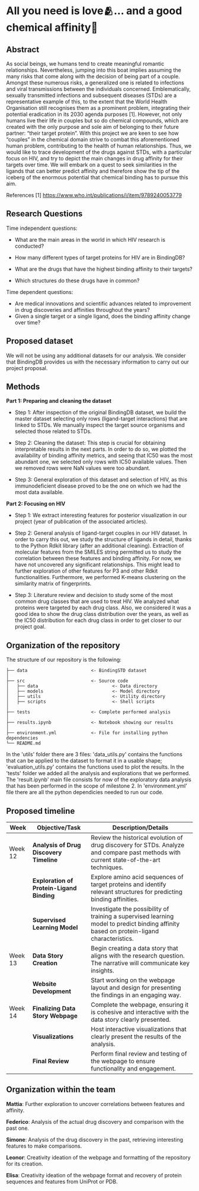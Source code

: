 # All you need is love🫂… and a good chemical affinity🧪

## Abstract
As social beings, we humans tend to create meaningful romantic relationships. Nevertheless, jumping into this boat implies assuming the many risks that come along with the decision of being part of a couple. Amongst these numerous risks, a generalized one is related to infections and viral transmissions between the individuals concerned. Emblematically, sexually transmitted infections and subsequent diseases (STDs) are a representative example of this, to the extent that the World Health Organisation still recognises them as a prominent problem, integrating their potential eradication in its 2030 agenda purposes [1]. 
However, not only humans live their life in couples but so do chemical compounds, which are created with the only purpose and sole aim of belonging to their future partner: “their target protein”. 
With this project we are keen to see how “couples” in the chemical domain strive to combat this aforementioned human problem, contributing to the health of human relationships. Thus, we would like to trace development of the drugs against STDs, with a particular focus on HIV, and try to depict the main changes in drug affinity for their targets over time. We will embark on a quest to seek similarities in the ligands that can better predict affinity and therefore show the tip of the iceberg of the enormous potential that chemical binding has to pursue this aim.  

References
[1] https://www.who.int/publications/i/item/9789240053779


## Research Questions
Time independent questions:

- What are the main areas in the world in which HIV research is conducted?

- How many different types of target proteins for HIV are in BindingDB?

- What are the drugs that have the highest binding affinity to their targets?

- Which structures do these drugs have in common?

Time dependent questions:

- Are medical innovations and scientific advances related to improvement in drug discoveries and affinities throughout the years?
- Given a single target or a single ligand, does the binding affinity change over time? 


## Proposed dataset

We will not be using any additional datasets for our analysis. We consider that BindingDB provides us with the necessary information to carry out our project proposal.


## Methods

**Part 1: Preparing and cleaning the dataset** 

- Step 1: After inspection of the original BindingDB dataset, we build the master dataset selecting only rows (ligand-target interactions) that are linked to STDs. We manually inspect the target source organisms and selected those related to STDs. 

- Step 2: Cleaning the dataset: This step is crucial for obtaining interpretable results in the next parts. In order to do so, we plotted the availability of binding affinity metrics, and seeing that IC50 was the most abundant one, we selected only rows with IC50 available values. Then we removed rows were NaN values were too abundant.

- Step 3: General exploration of this dataset and selection of HIV, as this immunodeficient disease proved to be the one on which we had the most data available.

**Part 2: Focusing on HIV**

- Step 1: We extract interesting features for posterior visualization in our project (year of publication of the associated articles).

- Step 2: General analysis of ligand-target couples in our HIV dataset. In order to carry this out, we study the structure of ligands in detail, thanks to the Python Rdkit library (after an additional cleaning). Extraction of molecular features from the SMILES string permitted us to study the correlation between these features and binding affinity. For now, we have not uncovered any significant relationships. This might lead to further exploration of other features for P3 and other Rdkit functionalities. Furthermore, we performed K-means clustering on the similarity matrix of fingerprints.

- Step 3: Literature review and decision to study some of the most common drug classes that are used to treat HIV. We analyzed what proteins were targeted by each drug class. Also, we considered it was a good idea to show the drug class distribution over the years, as well as the IC50 distribution for each drug class in order to get closer to our project goal.


## Organization of the repository
The structure of our repository is the following:
```
├── data                        <- BindingSTD dataset
│
├── src                         <- Source code
│   ├── data                            <- Data directory 
│   ├── models                          <- Model directory
│   ├── utils                           <- Utility directory
│   ├── scripts                         <- Shell scripts
│
├── tests                       <- Complete performed analysis
│
├── results.ipynb               <- Notebook showing our results
│
├── environment.yml             <- File for installing python dependencies
└── README.md
```
In the 'utils' folder there are 3 files: 'data_utils.py' contains the functions that can be applied to the dataset to format it in a usable shape; 'evaluation_utils.py' contains the functions used to plot the results.
In the 'tests' folder we added all the analysis and explorations that we performed.  
The 'result.ipynb' main file consists for now of the exploratory data analysis that has been performed in the scope of milestone 2.
In 'environment.yml' file there are all the python dependicies needed to run our code. 


## Proposed timeline 

| Week  | Objective/Task                                                                                           | Description/Details                                                                                      |
|-------|----------------------------------------------------------------------------------------------------------|----------------------------------------------------------------------------------------------------------|
| Week 12 | **Analysis of Drug Discovery Timeline**                                                                  | Review the historical evolution of drug discovery for STDs. Analyze and compare past methods with current state-of-the-art techniques. |
|       | **Exploration of Protein-Ligand Binding**                                                                  | Explore amino acid sequences of target proteins and identify relevant structures for predicting binding affinities. |
|       | **Supervised Learning Model**                                                                             | Investigate the possibility of training a supervised learning model to predict binding affinity based on protein-ligand characteristics. |
| Week 13 | **Data Story Creation**                                                                                 | Begin creating a data story that aligns with the research question. The narrative will communicate key insights. |
|       | **Website Development**                                                                                  | Start working on the webpage layout and design for presenting the findings in an engaging way. |
| Week 14 | **Finalizing Data Story Webpage**                                                                         | Complete the webpage, ensuring it is cohesive and interactive with the data story clearly presented. |
|       | **Visualizations**                                                                                        | Host interactive visualizations that clearly present the results of the analysis. |
|       | **Final Review**                                                                                         | Perform final review and testing of the webpage to ensure functionality and engagement. |


## Organization within the team

**Mattia**: Further exploration to uncover correlations between features and affinity.  

**Federico**: Analysis of the actual drug discovery and comparison with the past one.

**Simone**: Analysis of the drug discovery in the past, retrieving interesting features to make comparisons.

**Leonor**: Creativity ideation of the webpage and formatting of the repository for its creation.

**Elisa**: Creativity ideation of the webpage format and recovery of protein sequences and features from UniProt or PDB.  

